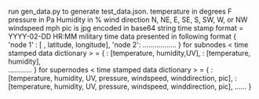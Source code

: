 run gen_data.py to generate test_data.json.
temperature in degrees F
pressure in Pa
Humidity in %
wind direction N, NE, E, SE, S, SW, W, or NW
windspeed mph
pic is jpg encoded in base64 string 
time stamp format = YYYY-02-DD HR:MM     military time
data presented in following format
{ 'node 1' : [ <time stamped data dictionaries> , latitude, longitude],
'node 2': .................
}
for subnodes
< time stamped data dictionary > = { <time1>: [temperature, humidity,UV],
                                                          <time2>: [temperature, humidity],    
                                                          ............
                                                          }
for supernodes 
< time stamped data dictionary > = { <time1>: [temperature, humidity, UV, pressure, windspeed, winddirection, pic],
                                     <time2>: [temperature, humidity, UV, pressure, windspeed, winddirection, pic],
                                     ......
                                     }
